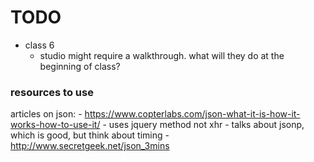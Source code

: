 # TODO

- class 6
    - studio might require a walkthrough. what will they do at the beginning of class?





### resources to use

articles on json:
    - https://www.copterlabs.com/json-what-it-is-how-it-works-how-to-use-it/
        - uses jquery method not xhr
        - talks about jsonp, which is good, but think about timing
    - http://www.secretgeek.net/json_3mins
